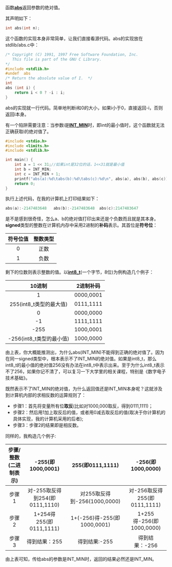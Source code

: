 函数[**abs**](http://www.cplusplus.com/reference/cstdlib/abs/)返回参数的绝对值。

其声明如下：

```c
int abs(int n);
```

这个函数的实现本身非常简单，让我们直接看源代码。abs的实现放在stdlib/abs.c中：

```c
/* Copyright (C) 1991, 1997 Free Software Foundation, Inc.
   This file is part of the GNU C Library.
*/
#include <stdlib.h>
#undef	abs
/* Return the absolute value of I.  */
int 
abs (int i) {
    return i < 0 ? -i : i;
}
```

abs的实现就一行代码。简单地判断i和0的大小，如果i小于0，直接返回-i，否则返回i本身。

有一个陷阱需要注意：当参数i是[**INT_MIN**](http://www.cplusplus.com/reference/climits/)时，即int的最小值时，这个函数就无法正确获取i的绝对值了。

```c
#include <stdio.h>
#include <limits.h>
#include <stdlib.h>

int main() {
    int a = 1 << 31;//如果int是32位的话，1<<31就是最小值
    int b = INT_MIN;
    int c = INT_MIN + 1;
    printf("abs(a):%d\tabs(b):%d\tabs(c):%d\n", abs(a), abs(b), abs(c));
    return 0;
}
```

执行上述代码，在我的计算机上打印结果如下：

```c
abs(a):-2147483648   abs(b):-2147483648  abs(c):2147483647
```

是不是感到很奇怪，怎么a、b的绝对值打印出来还是个负数而且就是其本身。**signed**类型的整数在计算机内存中采用2进制的**补码**表示。其首位是**符号位**：

| 符号位值 | 整数类型 |
| :------: | :------: |
|    0     |   正数   |
|    1     |   负数   |

剩下的位数则表示整数的值。以[**int8_t**](http://www.cplusplus.com/reference/cstdint/)(一个字节，8位)为例构造几个例子：

|          10进制          | 2进制补码 |
| :----------------------: | :-------: |
|            1             | 0000,0001 |
| 255(int8_t类型的最大值)  | 0111,1111 |
|            0             | 0000,0000 |
|            -1            | 1111,1111 |
|           -255           | 1000,0001 |
| -256(int8_t类型的最小值) | 1000,0000 |

由上表，你大概能推测出，为什么abs(INT_MIN)不能得到正确的绝对值了。因为在同一signed类型中，根本表示不了INT_MIN的绝对值。如果是int8_t，那么int8_t的最小值的绝对值256没有办法在int8_t中表示出来。至于为什么int8_t表示不了256，如果你记不清了，可以复习一下大学里的相关课程，特别是《数字电子技术基础》。

既然表示不了INT_MIN的绝对值，为什么返回值还是INT_MIN本身呢？这就涉及到计算机内部的求相反数的运算规则了：

+ 步骤1：首先将变量所有位**取反**(比如对1000,000取反，得到0111,1111)；
+ 步骤2：然后用1加上取反后的值，或者用0减去取反后的值(取决于你计算机的具体实现，我的计算机采用的后者);
+ 步骤3：步骤2的结果即是相反数。

同样的，我构造几个例子:

| 步骤/整数(二进制表示) |       -255(即1000,0001)        |       255(即0111,1111)       |      -256(即1000,0000)       |
| :-------------------: | :----------------------------: | :--------------------------: | :--------------------------: |
|         步骤1         | 对-255取反得到254(即0111,1110) | 对255取反得到-256(1000,0000) | 对-256取反得255(即0111,1111) |
|         步骤2         |    1+254得255(即0111,1111)     | 1+(-256)得-255(即1000,0001)  |   1+255得-256(即1000,0000)   |
|         步骤3         |         得到结果：255          |        得到结果:-255         |        得到结果：-256        |

由上表可知，传给abs的参数是INT_MIN时，返回的结果必然还是INT_MIN。